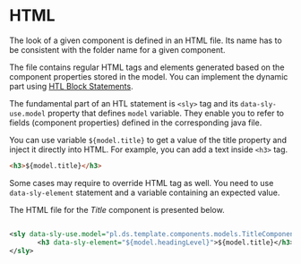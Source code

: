# HTML

The look of a given component is defined in an HTML file. Its name has to be consistent with the folder name for a given component. 

The file contains regular HTML tags and elements generated based on the component properties stored in the model. You can implement the dynamic part using [HTL Block Statements](https://experienceleague.adobe.com/docs/experience-manager-htl/using/htl/block-statements.html?lang=en). 

The fundamental part of an HTL statement is `<sly>` tag and its `data-sly-use.model` property that defines `model` variable. They enable you to refer to fields (component properties) defined in the corresponding java file. 

You can use variable `${model.title}` to get a value of the title property and inject it directly into HTML. For example, you can add a text inside `<h3>` tag.

``` html
<h3>${model.title}</h3>
```

Some cases may require to override HTML tag as well. You need to use `data-sly-element` statement and a variable containing an expected value.

The HTML file for the _Title_ component is presented below.

``` xml title="ui.apps/src/main/jcr_root/apps/template/components/title/title.html"

<sly data-sly-use.model="pl.ds.template.components.models.TitleComponent">
       <h3 data-sly-element="${model.headingLevel}">${model.title}</h3>
</sly>
```